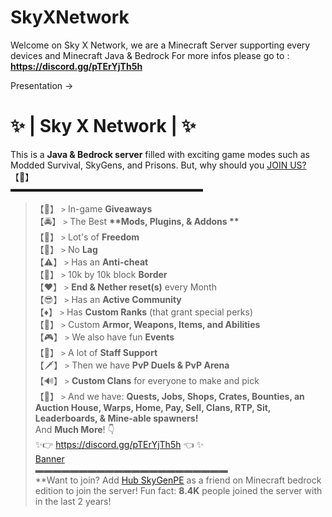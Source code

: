 ﻿# SkyXNetwork
 Welcome on Sky X Network, we are a Minecraft Server supporting every devices and Minecraft Java & Bedrock
For more infos please go to : **https://discord.gg/pTErYjTh5h**  

Presentation ->

# ✨ | Sky X Network | ✨  
This is a **Java & Bedrock server** filled with exciting game modes such as Modded Survival, SkyGens, and Prisons. But, why should you [JOIN US?](https://discord.gg/pTErYjTh5h) 【🤔】  
▬▬▬▬▬▬▬▬▬▬▬▬▬▬▬▬▬▬▬▬▬▬  
> 【🎁】 `>` In-game **__Giveaways__**  
> 【🚔】 `>` The Best __**Mods, Plugins, & Addons **__   
> 【🦅】 `>` Lot's of **__Freedom__**  
> 【🚫】 `>` No **__Lag__**  
> 【⚠️】 `>` Has an **__Anti-cheat__**  
> 【🔗】 `>` 10k by 10k block **Border**  
> 【❤️】 `>` **End & Nether reset(s)** every Month  
> 【😎】 `>` Has an **__Active Community__**   
> 【♦️】 `>` Has **__Custom Ranks__** (that grant special perks)   
> 【📣】 `>` Custom **__Armor, Weapons, Items, and Abilities__**   
> 【🎮】 `>` We also have fun **__Events__**   
> 【🚨】 `>` A lot of **__Staff Support__**   
> 【🗡️】 `>` Then we have **__PvP Duels & PvP Arena__**  
> 【🔊】 `>` **__Custom Clans__** for everyone to make and pick  
> 【🗿】 `>` And we have: **__Quests, Jobs,  Shops, Crates, Bounties, an Auction House, Warps, Home, Pay, Sell, Clans, RTP, Sit, Leaderboards, & Mine-able spawners!__**  
And **__Much More__**! 👇  
✨👉 https://discord.gg/pTErYjTh5h 👈 ✨   
                                  [Banner](https://tenor.com/mo4TzVH3zdV.gif)  
▬▬▬▬▬▬▬▬▬▬▬▬▬▬▬▬▬▬▬▬▬▬  
**Want to join? Add [Hub SkyGenPE](https://www.xbox.com/en-US/play/user/Hub%20SkyGenPE) as a friend on Minecraft bedrock edition to join the server! Fun fact: **8.4K** people joined the server with in the last 2 years!  
